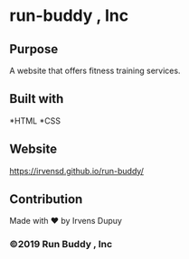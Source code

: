 # run-buddy , Inc 

## Purpose 
A website that offers fitness training services. 

## Built with 
*HTML 
*CSS

## Website 
https://irvensd.github.io/run-buddy/

## Contribution 
Made with ❤️ by Irvens Dupuy 

### ©️2019 Run Buddy , Inc 
